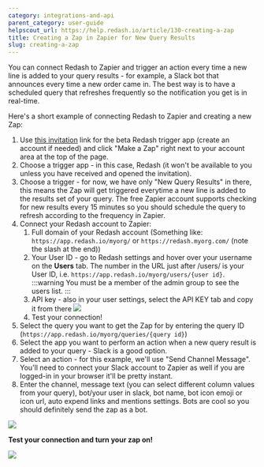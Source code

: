 ```yaml
---
category: integrations-and-api
parent_category: user-guide
helpscout_url: https://help.redash.io/article/130-creating-a-zap
title: Creating a Zap in Zapier for New Query Results
slug: creating-a-zap
---
```


You can connect Redash to Zapier and trigger an action every time a new line is
added to your query results - for example, a Slack bot that announces every time
a new order came in. The best way is to have a scheduled query that refreshes
frequently so the notification you get is in real-time.

Here's a short example of connecting Redash to Zapier and creating a new Zap:

1. Use
   [this invitation](https://zapier.com/developer/invite/32785/4910e4da7931a8f3a2124ebd85cc352b/)
   link for the beta Redash trigger app (create an account if needed) and click
   "Make a Zap" right next to your account area at the top of the page.
2. Choose a trigger app - in this case, Redash (it won't be available to you
   unless you have received and opened the invitation).
3. Choose a trigger - for now, we have only "New Query Results" in there, this
   means the Zap will get triggered everytime a new line is added to the results
   set of your query. The free Zapier account supports checking for new results
   every 15 minutes so you should schedule the query to refresh according to the
   frequency in Zapier.
4. Connect your Redash account to Zapier:
   1. Full domain of your Redash account (Something like:
      `https://app.redash.io/myorg/` or `https://redash.myorg.com/` (note the
      slash at the end))
   2. Your User ID - go to Redash settings and hover over your username on the
      **Users** tab. The number in the URL just after /users/ is your User ID,
      i.e. `https://app.redash.io/myorg/users/{user id}`. :::warning
      You must be a member of the admin group to see the users list.
      :::
   3. API key - also in your user settings, select the API KEY tab and copy it
      from there ![](/static/images/docs/gitbook/user_api_key.png)
   4. Test your connection!
5. Select the query you want to get the Zap for by entering the query ID
   (`https://app.redash.io/myorg/queries/{query id}`)
6. Select the app you want to perform an action when a new query result is added
   to your query - Slack is a good option.
7. Select an action - for this example, we'll use "Send Channel Message". You'll
   need to connect your Slack account to Zapier as well if you are logged-in in
   your browser it'll be pretty instant.
8. Enter the channel, message text (you can select different column values from
   your query), bot/your user in slack, bot name, bot icon emoji or icon url,
   auto expend links and mentions settings. Bots are cool so you should
   definitely send the zap as a bot.

![](/static/images/docs/gitbook/zapier_slack_template_wider.png)

**Test your connection and turn your zap on!**

![](/static/images/docs/gitbook/zappy_bot.png)

